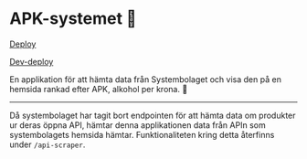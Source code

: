 # APK-systemet 🍾
[Deploy](https://apk-systemet.netlify.app)

[Dev-deploy](https://apk-systemet-dev.netlify.app)

En applikation för att hämta data från Systembolaget och visa den på en hemsida rankad efter APK, alkohol per krona. 🍷


---

Då systembolaget har tagit bort endpointen för att hämta data om produkter ur deras öppna API, hämtar denna applikationen data från APIn som systembolagets hemsida hämtar. Funktionaliteten kring detta återfinns under ` /api-scraper `. 
